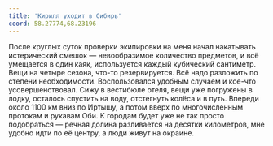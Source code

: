 ```yaml
---
title: 'Кирилл уходит в Сибирь'
coord: 58.27774,68.23196
---
```


После круглых суток проверки экипировки на меня начал накатывать истерический смешок — невообразимое количество предметов, и всё умещается в один каяк, используется каждый кубический сантиметр. Вещи на четыре сезона, что-то резервируется. Всё надо разложить по степени необходимости. Воспользовался удобным случаем и кое-что усовершенствовал. Сижу в вестибюле отеля, вещи уже погружены в лодку, осталось спустить на воду, отстегнуть колёса и в путь. Впереди около 1100&nbsp;км вниз по Иртышу, а потом вверх по многочисленным протокам и рукавам Оби. К городам будет уже не так просто подобраться&nbsp;— речная долина разливается на десятки километров, мне удобно идти по её центру, а люди живут на окраине.
